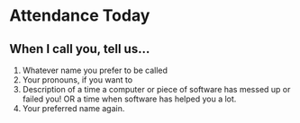 # Attendance Today

## When I call you, tell us...

1. Whatever name you prefer to be called
2. Your pronouns, if you want to
3. Description of a time a computer or piece of software has messed up or failed you! OR a time when software has helped you a lot. 
4. Your preferred name again. 
